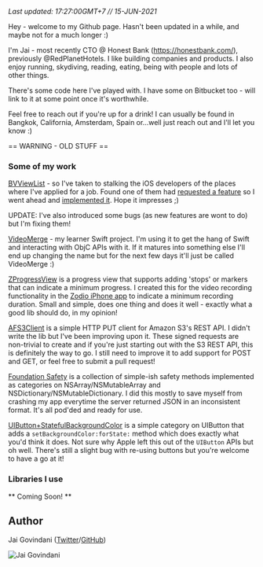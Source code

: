 _Last updated: 17:27:00GMT+7 // 15-JUN-2021_

Hey - welcome to my Github page. Hasn't been updated in a while, and maybe not for a much longer :)

I'm Jai - most recently CTO @ Honest Bank (https://honestbank.com/), previously @RedPlanetHotels. I like building companies and products. I also enjoy running, skydiving, reading, eating, being with people and lots of other things.

There's some code here I've played with. I have some on Bitbucket too - will link to it at some point once it's worthwhile.

Feel free to reach out if you're up for a drink! I can usually be found in Bangkok, California, Amsterdam, Spain or...well just reach out and I'll let you know :)

== WARNING - OLD STUFF ==

### Some of my work

[BVViewList](https://github.com/Bogidon/BVViewList) - so I've taken to stalking the iOS developers of the places where I've applied for a job. Found one of them had [requested a feature](https://github.com/Bogidon/BVViewList/issues/1) so I went ahead and [implemented it](https://github.com/Bogidon/BVViewList/pull/5). Hope it impresses ;)

UPDATE: I've also introduced some bugs (as new features are wont to do) but I'm fixing them!

[VideoMerge](https://github.com/jai/VideoMerge) - my learner Swift project. I'm using it to get the hang of Swift and interacting with ObjC APIs with it. If it matures into something else I'll end up changing the name but for the next few days it'll just be called VideoMerge :)

[ZProgressView](https://github.com/zodio/ZProgressView) is a progress view that supports adding 'stops' or markers that can indicate a minimum progress. I created this for the video recording functionality in the [Zodio iPhone app](http://i.zodio.com) to indicate a minimum recording duration. Small and simple, does one thing and does it well - exactly what a good lib should do, in my opinion!

[AFS3Client](https://github.com/jai/AFS3Client) is a simple HTTP PUT client for Amazon S3's REST API. I didn't write the lib but I've been improving upon it. These signed requests are non-trivial to create and if you're just starting out with the S3 REST API, this is definitely the way to go. I still need to improve it to add support for POST and GET, or feel free to submit a pull request!

[Foundation Safety](https://github.com/jai/FoundationSafety)
is a collection of simple-ish safety methods implemented as categories on NSArray/NSMutableArray and NSDictionary/NSMutableDictionary. I did this mostly to save myself from crashing my app everytime the server returned JSON in an inconsistent format. It's all pod'ded and ready for use.

[UIButton+StatefulBackgroundColor](https://github.com/jai/UIButton-StatefulBackgroundColor) is a simple category on UIButton that adds a `setBackgroundColor:forState:` method which does exactly what you'd think it does. Not sure why Apple left this out of the `UIButton` APIs but oh well. There's still a slight bug with re-using buttons but you're welcome to have a go at it!

### Libraries I use

** Coming Soon! **

## Author

Jai Govindani ([Twitter](http://twitter.com/govindani)/[GitHub](http://github.com/jai))

![Jai Govindani](http://www.gravatar.com/avatar/02d49226e1b8a638012d45ffba5b657b?s=200)
